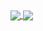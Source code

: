 <a href="https://github.com/anuraghazra/github-readme-stats">
  <img align="center" src="https://github-readme-stats.vercel.app/api?username=urothis&count_private=true&show_icons=true" />
</a>

<a href="https://github.com/anuraghazra/convoychat">
  <img align="center" src="https://github-readme-stats.vercel.app/api/top-langs/?username=urothis&hide=c,tsql" />
</a>
